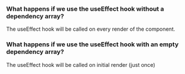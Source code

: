 ### What happens if we use the useEffect hook without a dependency array?

The useEffect hook will be called on every render of the component.

### What happens if we use the useEffect hook with an empty dependency array?

The useEffect hook will be called on initial render (just once)
